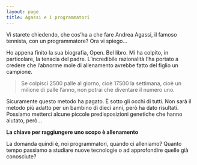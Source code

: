 ```yaml
---
layout: page
title: Agassi e i programmatori 
---
```

Vi starete chiedendo, che cos’ha a che fare Andrea Agassi, il famoso tennista, con un programmatore? Ora vi spiego…

Ho appena finito la sua biografia, Open. Bel libro. Mi ha colpito, in particolare, la tenacia del padre. L’incredibile razionalità l’ha portato a credere che l’abnorme mole di allenamento avrebbe fatto del figlio un campione.

>Se colpisci 2500 palle al giorno, cioè 17500 la settimana, cioè un milione di palle l’anno, non potrai che diventare il numero uno.

Sicuramente questo metodo ha pagato. È sotto gli occhi di tutti. Non sarà il metodo più adatto per un bambino di dieci anni, però ha dato risultati. Possiamo metterci alcune piccole predisposizioni genetiche che hanno aiutato, però…

**La chiave per raggiungere uno scopo è allenamento**

La domanda quindi è, noi programmatori, quando ci alleniamo? Quanto tempo passiamo a studiare nuove tecnologie o ad approfondire quelle già conosciute?
